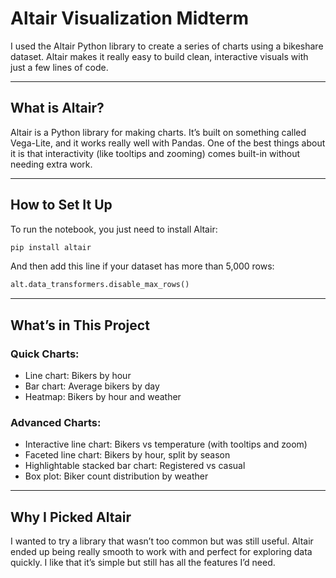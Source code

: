 # Altair Visualization Midterm

I used the Altair Python library to create a series of charts using a bikeshare dataset. Altair makes it really easy to build clean, interactive visuals with just a few lines of code.

---

## What is Altair?

Altair is a Python library for making charts. It’s built on something called Vega-Lite, and it works really well with Pandas. One of the best things about it is that interactivity (like tooltips and zooming) comes built-in without needing extra work.

---

## How to Set It Up

To run the notebook, you just need to install Altair:

```bash
pip install altair
```

And then add this line if your dataset has more than 5,000 rows:

```python
alt.data_transformers.disable_max_rows()
```

---

## What’s in This Project

### Quick Charts:
- Line chart: Bikers by hour
- Bar chart: Average bikers by day
- Heatmap: Bikers by hour and weather

### Advanced Charts:
- Interactive line chart: Bikers vs temperature (with tooltips and zoom)
- Faceted line chart: Bikers by hour, split by season
- Highlightable stacked bar chart: Registered vs casual
- Box plot: Biker count distribution by weather

---

## Why I Picked Altair

I wanted to try a library that wasn’t too common but was still useful. Altair ended up being really smooth to work with and perfect for exploring data quickly. I like that it’s simple but still has all the features I’d need.
